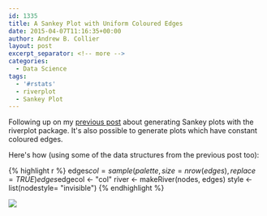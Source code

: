 ```yaml
---
id: 1335
title: A Sankey Plot with Uniform Coloured Edges
date: 2015-04-07T11:16:35+00:00
author: Andrew B. Collier
layout: post
excerpt_separator: <!-- more -->
categories:
  - Data Science
tags:
  - '#rstats'
  - riverplot
  - Sankey Plot
---
```

Following up on my [previous post](http://www.exegetic.biz/blog/2014/08/plotting-flows-with-riverplot/) about generating Sankey plots with the riverplot package. It's also possible to generate plots which have constant coloured edges.

<!-- more -->

Here's how (using some of the data structures from the previous post too):

{% highlight r %}
edges$col = sample(palette, size = nrow(edges), replace = TRUE)
edges$edgecol <- "col"
river <- makeRiver(nodes, edges)
style <- list(nodestyle= "invisible")
{% endhighlight %}

<img src="{{ site.baseurl }}/static/img/2015/04/riverplot-example-constant-edge.png">
